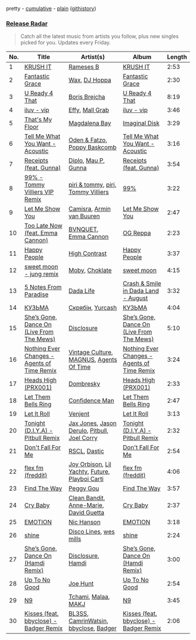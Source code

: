 pretty - [cumulative](/playlists/cumulative/Release%20Radar.md) - [plain](/playlists/plain/37i9dQZEVXbsudmxBFKW7G) ([githistory](https://github.githistory.xyz/vitokorn/spotify-playlist-archive/blob/master/playlists/plain/37i9dQZEVXbsudmxBFKW7G))
### [Release Radar](https://open.spotify.com/playlist/37i9dQZEVXbsudmxBFKW7G)

> Catch all the latest music from artists you follow, plus new singles picked for you. Updates every Friday.

| No. | Title | Artist(s) | Album | Length |
|---|---|---|---|---|
| 1 | [KRUSH IT](https://open.spotify.com/track/0uQtKVjHTAUfTvZQifzMtg) | [Rameses B](https://open.spotify.com/artist/06EfEcjc0vdvI6VNL0soIO) | [KRUSH IT](https://open.spotify.com/album/2QBhS1MQkWnA3F7NSD0AQn) | 2:53 |
| 2 | [Fantastic Grace](https://open.spotify.com/track/0oubtsxktQOuFaFANAM1nn) | [Wax](https://open.spotify.com/artist/36kzCQhGfJzrLuZzrHweNV), [DJ Hoppa](https://open.spotify.com/artist/7zuoqJAXDtNaLzxxm4IShD) | [Fantastic Grace](https://open.spotify.com/album/0Hk7rWTjfLmWDusivXLhH3) | 2:30 |
| 3 | [U Ready 4 That](https://open.spotify.com/track/127C3fm1ruE2yDGo87RExy) | [Boris Brejcha](https://open.spotify.com/artist/6caPJFLv1wesmM7gwK1ACy) | [U Ready 4 That](https://open.spotify.com/album/2io3hZxgdHtvmKTpu9rux2) | 8:19 |
| 4 | [iluv - vip](https://open.spotify.com/track/5EK0NIxl44MbInwNNOZCNP) | [Effy](https://open.spotify.com/artist/19SX00qkAvpVQroAka9GI0), [Mall Grab](https://open.spotify.com/artist/7yF6JnFPDzgml2Ytkyl5D7) | [iluv - vip](https://open.spotify.com/album/2MKrr0RMsAUuDfMkHK2ZL2) | 3:46 |
| 5 | [That's My Floor](https://open.spotify.com/track/05viacwP18vZkQozDwS5kN) | [Magdalena Bay](https://open.spotify.com/artist/1oPRcJUkloHaRLYx0olBLJ) | [Imaginal Disk](https://open.spotify.com/album/4HTy9WFTYooRjE9giTmzAF) | 3:29 |
| 6 | [Tell Me What You Want - Acoustic](https://open.spotify.com/track/6GuXEA9LGqkONB7MhQ9tsy) | [Oden & Fatzo](https://open.spotify.com/artist/2YEnrpAWWaNRFumgde1lLH), [Poppy Baskcomb](https://open.spotify.com/artist/4STmXOXUF3UieHU46NWLVt) | [Tell Me What You Want - Acoustic](https://open.spotify.com/album/6TO36KZkUZRtRKNvpOZKGi) | 3:16 |
| 7 | [Receipts (feat. Gunna)](https://open.spotify.com/track/5fiKIc9nFfSt1FsBHrSvWZ) | [Diplo](https://open.spotify.com/artist/5fMUXHkw8R8eOP2RNVYEZX), [Mau P](https://open.spotify.com/artist/0w1sbtZVQoK6GzV4A4OkCv), [Gunna](https://open.spotify.com/artist/2hlmm7s2ICUX0LVIhVFlZQ) | [Receipts (feat. Gunna)](https://open.spotify.com/album/44hwz3eFAgDFt5NzOtBaqd) | 3:54 |
| 8 | [99% - Tommy Villiers VIP Remix](https://open.spotify.com/track/6C6NDLvzREMjqjLbn6hFZ3) | [piri & tommy](https://open.spotify.com/artist/2U6J9Q89i1TNhesKreFD65), [piri](https://open.spotify.com/artist/4DpmPt7gfAAq7WEx0E1X8s), [Tommy Villiers](https://open.spotify.com/artist/4M4KGWKy7pSQ5HaJNCutBN) | [99%](https://open.spotify.com/album/6SOAZ8Z5BHn7Qq1U7rTrJG) | 3:22 |
| 9 | [Let Me Show You](https://open.spotify.com/track/2a7EPJ2PxMr2S4gRmKFmCR) | [Camisra](https://open.spotify.com/artist/1aHPNBPSjYv4vHc2pU37Xf), [Armin van Buuren](https://open.spotify.com/artist/0SfsnGyD8FpIN4U4WCkBZ5) | [Let Me Show You](https://open.spotify.com/album/3roc1FTj57pjPGUPzvO8Gy) | 2:47 |
| 10 | [Too Late Now (feat. Emma Cannon)](https://open.spotify.com/track/5a4NXgUedNXh5XeVu4IcUQ) | [BVNQUET](https://open.spotify.com/artist/3kS6ce97k6g4h7V1OdlMxv), [Emma Cannon](https://open.spotify.com/artist/5lImHD87PNxK8nA7mGRRSN) | [OG Reppa](https://open.spotify.com/album/7FoJtT8B74zIIGu0fFlMTr) | 2:23 |
| 11 | [Happy People](https://open.spotify.com/track/6iFwT5dueWSGhvxEozBIib) | [High Contrast](https://open.spotify.com/artist/0bxHci3JIhhKA53n8rH3tT) | [Happy People](https://open.spotify.com/album/0WJtHx2O5M1PBJM6o0X26G) | 3:37 |
| 12 | [sweet moon - jung remix](https://open.spotify.com/track/3hdHT5YzgyZE9bm4sF9Nl6) | [Moby](https://open.spotify.com/artist/3OsRAKCvk37zwYcnzRf5XF), [Choklate](https://open.spotify.com/artist/5LdWEVbA1btfMyR7FMEjO3) | [sweet moon](https://open.spotify.com/album/66nUzDDbuyia0KP2afHbAr) | 4:15 |
| 13 | [5 Notes From Paradise](https://open.spotify.com/track/4X7hxJwXTXjwevXymNuLih) | [Dada Life](https://open.spotify.com/artist/00sAT5YX8W3xNd1EuqyHw9) | [Crash & Smile in Dada Land - August](https://open.spotify.com/album/459B1j7H2RAlKTwOYqp1FN) | 3:32 |
| 14 | [КУЗЬМА](https://open.spotify.com/track/0EG2c5DAKJfN16WRBtVC5M) | [Скрябін](https://open.spotify.com/artist/5RqIkHQnXRZlm1ozfSS1IO), [Yurcash](https://open.spotify.com/artist/4rIMpiyveOQrytWWvsqUAA) | [КУЗЬМА](https://open.spotify.com/album/5VxaypmdBFi7eRTBgRmjAM) | 4:04 |
| 15 | [She’s Gone, Dance On (Live From The Mews)](https://open.spotify.com/track/6kEQoXJQZnvJk4OB6VJMSm) | [Disclosure](https://open.spotify.com/artist/6nS5roXSAGhTGr34W6n7Et) | [She’s Gone, Dance On (Live From The Mews)](https://open.spotify.com/album/1c15mn8BZMpTwzBIEcS43z) | 5:10 |
| 16 | [Nothing Ever Changes - Agents of Time Remix](https://open.spotify.com/track/2XAxDEYtT8X5ZLm7hktDOG) | [Vintage Culture](https://open.spotify.com/artist/28uJnu5EsrGml2tBd7y8ts), [MAGNUS](https://open.spotify.com/artist/4pOglqMAavrWFo20ORRx5w), [Agents Of Time](https://open.spotify.com/artist/6Jbyd4qzEtbFtswZP1o6Ht) | [Nothing Ever Changes - Agents of Time Remix](https://open.spotify.com/album/5PsIsYwY9XgclLpfzkETpv) | 3:24 |
| 17 | [Heads High (PRX001)](https://open.spotify.com/track/1qWTM2P2CbbpPsVhjwcHjQ) | [Dombresky](https://open.spotify.com/artist/2GVtgxcx7jg5xVCZsIHSGN) | [Heads High (PRX001)](https://open.spotify.com/album/1djNYjG8Elu8N79MDqcHd1) | 2:33 |
| 18 | [Let Them Bells Ring](https://open.spotify.com/track/5Q8H1439FS6cHNHX7gbubB) | [Confidence Man](https://open.spotify.com/artist/0RwXnFrEoI8tltFvYpJgP6) | [Let Them Bells Ring](https://open.spotify.com/album/1kUem2rJeRdoVwB2UG9nlT) | 2:47 |
| 19 | [Let It Roll](https://open.spotify.com/track/3qCl7zHQPsoFV8g6u3mLQ4) | [Venjent](https://open.spotify.com/artist/7xu08SujAqLp7BGinS96vd) | [Let It Roll](https://open.spotify.com/album/0FmUrKFgQLE5tUcA1hCfT3) | 3:13 |
| 20 | [Tonight (D.I.Y.A) - Pitbull Remix](https://open.spotify.com/track/5tLCZ73pEFUzxEd1W4DeCs) | [Jax Jones](https://open.spotify.com/artist/4Q6nIcaBED8qUel8bBx6Cr), [Jason Derulo](https://open.spotify.com/artist/07YZf4WDAMNwqr4jfgOZ8y), [Pitbull](https://open.spotify.com/artist/0TnOYISbd1XYRBk9myaseg), [Joel Corry](https://open.spotify.com/artist/6DgP9otnZw5z6daOntINxp) | [Tonight (D.I.Y.A) - Pitbull Remix](https://open.spotify.com/album/0EIZb3DTMZlZt2FLndqpSY) | 2:32 |
| 21 | [Don't Fall For Me](https://open.spotify.com/track/0MYnMotI9017FjYVszNswj) | [RSCL](https://open.spotify.com/artist/5pkU7zjIzHgfN1n91e51r3), [Dastic](https://open.spotify.com/artist/1wdU1J2NHzcDYarT7jEU2A) | [Don't Fall For Me](https://open.spotify.com/album/0rOOc8U67BGLXCBxiBKpoJ) | 2:54 |
| 22 | [flex fm (freddit)](https://open.spotify.com/track/7qpZh0yIXeZzXZk3mE6Fj9) | [Joy Orbison](https://open.spotify.com/artist/0aIpJqqTLf683ojWREc5lg), [Lil Yachty](https://open.spotify.com/artist/6icQOAFXDZKsumw3YXyusw), [Future](https://open.spotify.com/artist/1RyvyyTE3xzB2ZywiAwp0i), [Playboi Carti](https://open.spotify.com/artist/699OTQXzgjhIYAHMy9RyPD) | [flex fm (freddit)](https://open.spotify.com/album/7GzNHtb9w0K7sEjsKj8jmT) | 4:06 |
| 23 | [Find The Way](https://open.spotify.com/track/0f7ROOquhmSpNgbBeWh0hn) | [Peggy Gou](https://open.spotify.com/artist/2mLA48B366zkELXYx7hcDN) | [Find The Way](https://open.spotify.com/album/11pq24uahxvbUMhXhmRdcN) | 3:57 |
| 24 | [Cry Baby](https://open.spotify.com/track/7oDSG2Q9RBU0QjgtfYQOdD) | [Clean Bandit](https://open.spotify.com/artist/6MDME20pz9RveH9rEXvrOM), [Anne-Marie](https://open.spotify.com/artist/1zNqDE7qDGCsyzJwohVaoX), [David Guetta](https://open.spotify.com/artist/1Cs0zKBU1kc0i8ypK3B9ai) | [Cry Baby](https://open.spotify.com/album/2wPD7JNjWWmAysbcHzD70b) | 2:37 |
| 25 | [EMOTION](https://open.spotify.com/track/3v0KzxVpGocYAT5WwwhTcv) | [Nic Hanson](https://open.spotify.com/artist/1NrFTpkB0RvbVLYl0p5Xvc) | [EMOTION](https://open.spotify.com/album/6tlxN7R4mIGqD5jlA5wP4F) | 3:18 |
| 26 | [shine](https://open.spotify.com/track/002mQ6kXOWDP2i5IZcwDVc) | [Disco Lines](https://open.spotify.com/artist/5Kmr0b3ip8g9P2i0dLTC3Z), [wes mills](https://open.spotify.com/artist/0EuHfcxMPDNkOjGVF4e1KT) | [shine](https://open.spotify.com/album/1oblVh0UrovPi0BT5Mje3E) | 2:24 |
| 27 | [She’s Gone, Dance On (Hamdi Remix)](https://open.spotify.com/track/6rHen83Vy62TQbTgKayl9j) | [Disclosure](https://open.spotify.com/artist/6nS5roXSAGhTGr34W6n7Et), [Hamdi](https://open.spotify.com/artist/7vvicoei9BbKpZix8qSeLg) | [She’s Gone, Dance On (Hamdi Remix)](https://open.spotify.com/album/3ha9dsqrFE3JJ0SJqkb5rD) | 3:00 |
| 28 | [Up To No Good](https://open.spotify.com/track/7qIhSG403BTteDB4PAxOyU) | [Joe Hunt](https://open.spotify.com/artist/6GZR8ecgFdUz69ADiMz1Yf) | [Up To No Good](https://open.spotify.com/album/1DDIpyjO0QyZQ7mkGvez9S) | 2:54 |
| 29 | [N9](https://open.spotify.com/track/1PEngfnmX0SOrE1Y4CWLvE) | [Tchami](https://open.spotify.com/artist/1KpCi9BOfviCVhmpI4G2sY), [Malaa](https://open.spotify.com/artist/7w1eTNePApzDk8XtgykCPS), [MAKJ](https://open.spotify.com/artist/3PtCud9dIdOv4exrzdZZ1C) | [N9](https://open.spotify.com/album/2bsLNsuW1Au5kRLivucJ3c) | 3:45 |
| 30 | [Kisses (feat. bbyclose) - Badger Remix](https://open.spotify.com/track/7upEw9pYjZXkWo0egBCynE) | [BL3SS](https://open.spotify.com/artist/6kbR2eL4hecj3rFwGOsYsI), [CamrinWatsin](https://open.spotify.com/artist/20rKUmFZsfv9GBXiv6R9d6), [bbyclose](https://open.spotify.com/artist/2UNjfzEkfsdWVDwnuD6vdH), [Badger](https://open.spotify.com/artist/4mnrcwjD8rgFeOzvXmkcw3) | [Kisses (feat. bbyclose) - Badger Remix](https://open.spotify.com/album/3ecaxiNDEedPQ3kgnKz6nO) | 2:06 |